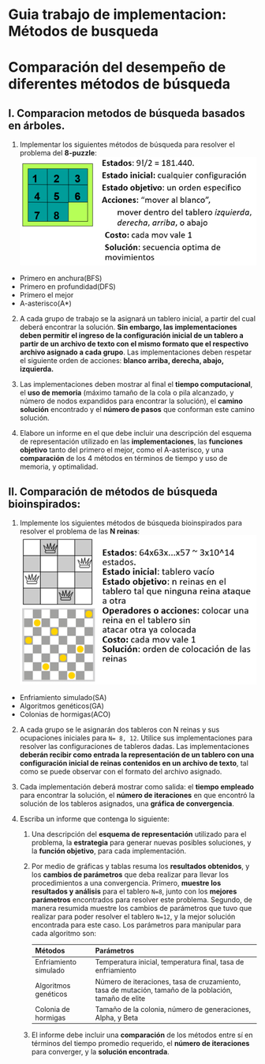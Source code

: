 # Guia trabajo de implementacion: Métodos de busqueda

# Comparación del desempeño de diferentes métodos de búsqueda 

## I. Comparacion metodos de búsqueda basados en árboles.

1. Implementar los siguientes métodos de búsqueda para resolver el problema del **8-puzzle**:
![8 puzzle description](8_puzzle.png)
- Primero en anchura(BFS)
- Primero en profundidad(DFS)
- Primero el mejor
- A-asterisco(A*)

2. A cada grupo de trabajo se la asignará un tablero inicial, a partir del cual deberá encontrar la solución. **Sin embargo, las implementaciones deben permitir el ingreso de la configuración inicial de un tablero a partir de un archivo de texto con el mismo formato que el respectivo archivo asignado a cada grupo**. Las implementaciones deben respetar el siguiente orden de acciones: **blanco arriba, derecha, abajo, izquierda.**

3. Las implementaciones deben mostrar al final el **tiempo computacional**, el **uso de memoria** (máximo tamaño de la cola o pila alcanzado, y número de nodos expandidos para encontrar la solución), el **camino solución** encontrado y el **número de pasos** que conforman este camino solución. 

4. Elabore un informe en el que debe incluir una descripción del esquema de representación utilizado en las **implementaciones**, las **funciones objetivo** tanto del primero el mejor, como el A-asterisco, y una **comparación** de los 4 métodos en términos de tiempo y uso de memoria, y optimalidad. 

## II. Comparación de métodos de búsqueda bioinspirados:

1.  Implemente los siguientes métodos de búsqueda bioinspirados para resolver el problema de las **N reinas**: 
![N Reinas description](n_reinas.png)
- Enfriamiento simulado(SA)
- Algoritmos genéticos(GA)
- Colonias de hormigas(ACO)

2. A cada grupo se le asignarán dos tableros con N reinas y sus ocupaciones iniciales para `N= 8, 12`. Utilice sus implementaciones para resolver las configuraciones de tableros dadas. Las implementaciones **deberán recibir como entrada la representación de un tablero con una configuración inicial de reinas contenidos en un archivo de texto**, tal como se puede observar con el formato del archivo asignado. 

3. Cada implementación deberá mostrar como salida: el **tiempo empleado** para encontrar la solución, el **número de iteraciones** en que encontró la solución de los tableros asignados, una **gráfica de convergencia**. 

4. Escriba un informe que contenga lo siguiente: 
    1. Una descripción del **esquema de representación** utilizado para el problema, la **estrategia** para generar nuevas posibles soluciones, y la **función objetivo**, para cada implementación. 

    2. Por medio de gráficas y tablas resuma los **resultados obtenidos**, y los **cambios de parámetros** que deba realizar para llevar los procedimientos a una convergencia. Primero, **muestre los resultados y análisis** para el tablero `N=8`, junto con los **mejores parámetros** encontrados para resolver este problema. Segundo, de manera resumida muestre los cambios de parámetros que tuvo que realizar para poder resolver el tablero `N=12`, y la mejor solución encontrada para este caso. Los parámetros para manipular para cada algoritmo son:
    
        | Métodos | Parámetros |
        | ---- | ---- |
        | Enfriamiento simulado | Temperatura inicial, temperatura final, tasa de enfriamiento |
        | Algoritmos genéticos | Número de iteraciones, tasa de cruzamiento, tasa de mutación, tamaño de la población, tamaño de elite |
        | Colonia de hormigas | Tamaño de la colonia, número de generaciones, Alpha, y Beta |

    3. El informe debe incluir una **comparación** de los métodos entre sí en términos del tiempo promedio requerido, el **número de iteraciones** para converger, y la **solución encontrada**. 